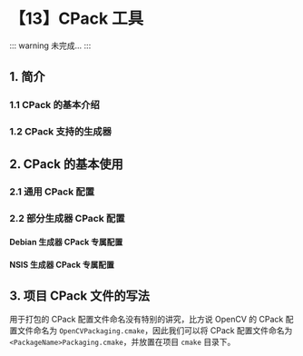 # 【13】CPack 工具

::: warning
未完成...
:::

## 1. 简介

### 1.1 CPack 的基本介绍

### 1.2 CPack 支持的生成器

## 2. CPack 的基本使用

### 2.1 通用 CPack 配置

### 2.2 部分生成器 CPack 配置

#### Debian 生成器 CPack 专属配置

#### NSIS 生成器 CPack 专属配置

## 3. 项目 CPack 文件的写法

用于打包的 CPack 配置文件命名没有特别的讲究，比方说 OpenCV 的 CPack 配置文件命名为 `OpenCVPackaging.cmake`，因此我们可以将 CPack 配置文件命名为 `<PackageName>Packaging.cmake`，并放置在项目 `cmake` 目录下。
